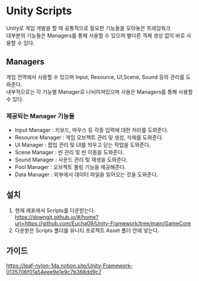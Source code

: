 # Unity Scripts

Unity로 게임 개발을 할 때 공통적으로 필요한 기능들을 모아놓은 프레임워크   
대부분의 기능들은 Managers를 통해 사용할 수 있으며 별다른 객체 생성 없이 바로 사용할 수 있다.

## Managers 

게임 전역에서 사용할 수 있으며 Input, Resource, UI,Scene, Sound 등의 관리를 도와준다.   
내부적으로는 각 기능별 Manager로 나뉘어져있으며 사용은 Managers를 통해 사용할 수 있다.

### 제공되는 Manager 기능들

- Input Manager : 키보드, 마우스 등 각종 입력에 대한 처리를 도와준다.
- Resource Manager : 게임 오브젝트 관리 및 생성, 삭제를 도와준다.
- UI Manager : 팝업 관리 및 UI를 띄우고 닫는 작업을 도와준다.
- Scene Manager : 씬 관리 및 씬 이동을 도와준다.
- Sound Manager : 사운드 관리 및 재생을 도와준다.
- Pool Manager : 오브젝트 풀링 기능을 제공해준다.
- Data Manager : 외부에서 데이터 파일을 읽어오는 것을 도와준다.

## 설치

1. 현재 레포에서 Scripts를 다운받는다.   
https://downgit.github.io/#/home?url=https://github.com/Eucha09/Unity-Framework/tree/main/GameCore
1. 다운받은 Scripts 폴더를 유니티 프로젝트 Asset 폴더 안에 넣는다.

## 가이드

https://leaf-nylon-1da.notion.site/Unity-Framework-0135706f01a54eee9e1e9c7b368dd9c7